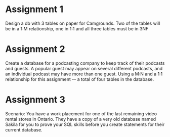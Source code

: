 # Assignment 1
Design a db with 3 tables on paper for Camgrounds. Two of the tables will be in a 1:M relationship, one in 1:1 and all three tables must be in 3NF

# Assignment 2
Create a database for a podcasting company to keep track of their podcasts and guests. A popular guest may appear on several different podcasts, 
and an individual podcast may have more than one guest. Using a M:N and a 1:1 relationship for this assignment -- a total of four tables in the database.

# Assignment 3
Scenario: You have a work placement for one of the last remaining video rental stores in Ontario. They have a copy of a very old database named Sakila for you to prove your 
SQL skills before you create statements for their current database. 
